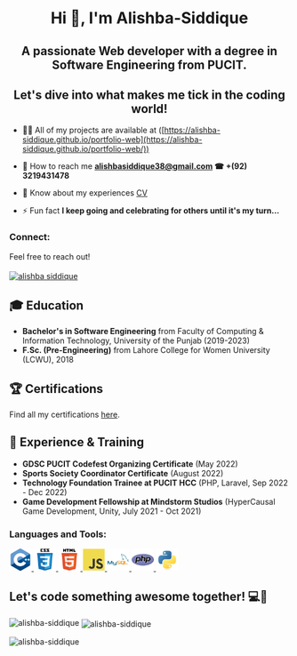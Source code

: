 <h1 align="center">Hi 👋, I'm Alishba-Siddique</h1>
<h2 align="center">A passionate Web developer with a degree in Software Engineering from PUCIT.</h2>
<h2 align="center"> Let's dive into what makes me tick in the coding world!</h2>


- 👩‍💻 All of my projects are available at ([https://alishba-siddique.github.io/portfolio-web](https://alishba-siddique.github.io/portfolio-web/))

- 📧 How to reach me **alishbasiddique38@gmail.com ☎ +(92) 3219431478**

- 📄 Know about my experiences [CV](https://drive.google.com/file/d/13gq0eoosD-uMROWS--sWpBjt10ZslfBh/view?usp=sharing)

- ⚡ Fun fact **I keep going and celebrating for others until it's my turn...**

<h3 align="left">Connect:</h3>
<p align="left">
Feel free to reach out!
<br><br>
<a href="https://linkedin.com/in/alishba-siddique" target="blank"><img align="center" src="https://raw.githubusercontent.com/rahuldkjain/github-profile-readme-generator/master/src/images/icons/Social/linked-in-alt.svg" alt="alishba siddique" height="30" width="40" /></a>
</p>


## 🎓 Education
- **Bachelor's in Software Engineering** from Faculty of Computing & Information Technology, University of the Punjab (2019-2023)
- **F.Sc. (Pre-Engineering)** from Lahore College for Women University (LCWU), 2018

## 🏆 Certifications
Find all my certifications [here](https://github.com/Alishba-Siddique/Certificates#certificates).

## 💼 Experience & Training
- **GDSC PUCIT Codefest Organizing Certificate** (May 2022)
- **Sports Society Coordinator Certificate** (August 2022)
- **Technology Foundation Trainee at PUCIT HCC** (PHP, Laravel, Sep 2022 - Dec 2022)
- **Game Development Fellowship at Mindstorm Studios** (HyperCausal Game Development, Unity, July 2021 - Oct 2021)

<h3 align="left">Languages and Tools:</h3>
<p align="left"> <a href="https://www.w3schools.com/cpp/" target="_blank" rel="noreferrer"> <img src="https://raw.githubusercontent.com/devicons/devicon/master/icons/cplusplus/cplusplus-original.svg" alt="cplusplus" width="40" height="40"/> </a> <a href="https://www.w3schools.com/css/" target="_blank" rel="noreferrer"> <img src="https://raw.githubusercontent.com/devicons/devicon/master/icons/css3/css3-original-wordmark.svg" alt="css3" width="40" height="40"/> </a> <a href="https://www.w3.org/html/" target="_blank" rel="noreferrer"> <img src="https://raw.githubusercontent.com/devicons/devicon/master/icons/html5/html5-original-wordmark.svg" alt="html5" width="40" height="40"/> </a> <a href="https://developer.mozilla.org/en-US/docs/Web/JavaScript" target="_blank" rel="noreferrer"> <img src="https://raw.githubusercontent.com/devicons/devicon/master/icons/javascript/javascript-original.svg" alt="javascript" width="40" height="40"/> </a> <a href="https://www.mysql.com/" target="_blank" rel="noreferrer"> <img src="https://raw.githubusercontent.com/devicons/devicon/master/icons/mysql/mysql-original-wordmark.svg" alt="mysql" width="40" height="40"/> </a> <a href="https://www.php.net" target="_blank" rel="noreferrer"> <img src="https://raw.githubusercontent.com/devicons/devicon/master/icons/php/php-original.svg" alt="php" width="40" height="40"/> </a> <a href="https://www.python.org" target="_blank" rel="noreferrer"> <img src="https://raw.githubusercontent.com/devicons/devicon/master/icons/python/python-original.svg" alt="python" width="40" height="40"/> </a> </p>


## Let's code something awesome together! 💻🚀

<p><img align="left" src="https://github-readme-stats.vercel.app/api/top-langs?username=alishba-siddique&show_icons=true&locale=en&layout=compact" alt="alishba-siddique" /></p>

<p>&nbsp;<img align="center" src="https://github-readme-stats.vercel.app/api?username=alishba-siddique&show_icons=true&locale=en" alt="alishba-siddique" /></p>

<p><img align="center" src="https://github-readme-streak-stats.herokuapp.com/?user=alishba-siddique&" alt="alishba-siddique" /></p>
